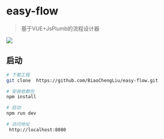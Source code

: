 # easy-flow

> 基于VUE+JsPlumb的流程设计器

![](https://github.com/BiaoChengLiu/easy-flow/blob/master/src/assets/easy-flow.png?raw=true)

## 启动

``` bash
# 下载工程
git clone  https://github.com/BiaoChengLiu/easy-flow.git

# 安装依赖包
npm install

# 启动
npm run dev

# 访问地址
 http://localhost:8080
```
